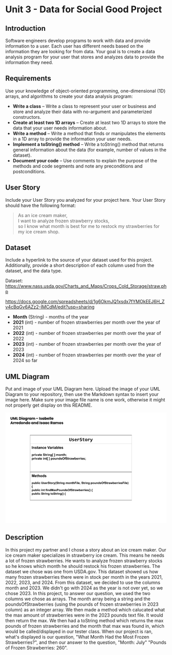 # Unit 3 - Data for Social Good Project 

## Introduction 

Software engineers develop programs to work with data and provide information to a user. Each user has different needs based on the information they are looking for from data. Your goal is to create a data analysis program for your user that stores and analyzes data to provide the information they need. 

## Requirements 

Use your knowledge of object-oriented programming, one-dimensional (1D) arrays, and algorithms to create your data analysis program: 
- **Write a class** – Write a class to represent your user or business and store and analyze their data with no-argument and parameterized constructors. 
- **Create at least two 1D arrays** – Create at least two 1D arrays to store the data that your user needs information about. 
- **Write a method** – Write a method that finds or manipulates the elements in a 1D array to provide the information your user needs. 
- **Implement a toString() method** – Write a toString() method that returns general information about the data (for example, number of values in the dataset). 
- **Document your code** – Use comments to explain the purpose of the methods and code segments and note any preconditions and postconditions. 

## User Story 

Include your User Story you analyzed for your project here. Your User Story should have the following format: 

> As an ice cream maker, <br> 
> I want to analyze frozen strawberry stocks, <br> 
> so I know what month is best for me to restock my strawberries for my ice cream shop. 

## Dataset 

Include a hyperlink to the source of your dataset used for this project. Additionally, provide a short description of each column used from the dataset, and the data type. 

Dataset: https://www.nass.usda.gov/Charts_and_Maps/Crops_Cold_Storage/straw.php

https://docs.google.com/spreadsheets/d/1g6OkmJQ1xsdx7fYMOkEEJ6H_Zv4cBqGv6AZz2-IMCdM/edit?usp=sharing

- **Month** (String) - months of the year 
- **2021** (int) - number of frozen strawberries per month over the year of 2021
- **2022** (int) - number of frozen strawberries per month over the year of 2022
- **2023** (int) - number of frozen strawberries per month over the year of 2023
- **2024** (int) - number of frozen strawberries per month over the year of 2024 so far

## UML Diagram 

Put and image of your UML Diagram here. Upload the image of your UML Diagram to your repository, then use the Markdown syntax to insert your image here. Make sure your image file name is one work, otherwise it might not properly get display on this README. 

![alt text](<Copy of (Unit 3) UML Diagram.png>)

## Description 
In this project my partner and I chose a story about an ice cream maker. Our ice cream maker specializes in strawberry ice cream. This means he needs a lot of frozen strawberries. He wants to analyze frozen strawberry stocks so he knows which month he should restock his frozen strawberries. The dataset we chose was one from USDA.gov. This dataset showed us how many frozen strawberries there were in stock per month in the years 2021, 2022, 2023, and 2024. From this dataset, we decided to use the columns month and 2023. We didn't go with 2024 as the year is not over yet, so we chose 2023. In this project, to answer our question, we used the two columns we chose as arrays. The month array being a string and the poundsOfStrawberries (using the pounds of frozen strawberries in 2023 column) as an integer array. We then made a method which calucated what the max amount of strawberries were in the 2023 pounds text file. It would then return the max. We then had a toString method which returns the max pounds of frozen strawberries and the month that max was found in, which would be called/displayed in our tester class. When our project is ran, what's displayed is our question, "What Month Had the Most Frozen Strawberries?", and then our answer to the question, "Month: July" "Pounds of Frozen Strawberries: 260".